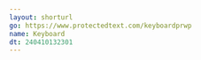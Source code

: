 ```yaml
---
layout: shorturl
go: https://www.protectedtext.com/keyboardprwp
name: Keyboard
dt: 240410132301
---
```


